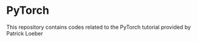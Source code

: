# PyTorch
This repository contains codes related to the PyTorch tutorial provided by Patrick Loeber
